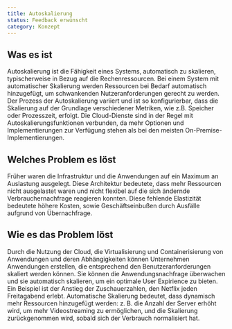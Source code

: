 ```yaml
---
title: Autoskalierung
status: Feedback erwünscht
category: Konzept
---
```


## Was es ist

Autoskalierung ist die Fähigkeit eines Systems, automatisch zu skalieren, typischerweise in Bezug auf die Rechenressourcen.
Bei einem System mit automatischer Skalierung werden Ressourcen bei Bedarf automatisch hinzugefügt, um schwankenden Nutzeranforderungen gerecht zu werden. 
Der Prozess der Autoskalierung variiert und ist so konfigurierbar, dass die Skalierung auf der Grundlage verschiedener Metriken, wie z.B. Speicher oder Prozesszeit, erfolgt.
Die Cloud-Dienste sind in der Regel mit Autoskalierungsfunktionen verbunden, da mehr Optionen und Implementierungen zur Verfügung stehen als bei den meisten On-Premise-Implementierungen.

## Welches Problem es löst

Früher waren die Infrastruktur und die Anwendungen auf ein Maximum an Auslastung ausgelegt.
Diese Architektur bedeutete, dass mehr Ressourcen nicht ausgelastet waren und nicht flexibel auf die sich ändernde Verbrauchernachfrage reagieren konnten.
Diese fehlende Elastizität bedeutete höhere Kosten, sowie Geschäftseinbußen durch Ausfälle aufgrund von Übernachfrage. 

## Wie es das Problem löst

Durch die Nutzung der Cloud, die Virtualisierung und Containerisierung von Anwendungen und deren Abhängigkeiten können Unternehmen Anwendungen erstellen, die entsprechend den Benutzeranforderungen skaliert werden können.
Sie können die Anwendungsnachfrage überwachen und sie automatisch skalieren, um ein optimale User Expirience zu bieten.
Ein Beispiel ist der Anstieg der Zuschauerzahlen, den Netflix jeden Freitagabend erlebt.
Automatische Skalierung bedeutet, dass dynamisch mehr Ressourcen hinzugefügt werden: z. B. die Anzahl der Server erhöht wird, um mehr Videostreaming zu ermöglichen, und die Skalierung zurückgenommen wird, sobald sich der Verbrauch normalisiert hat.